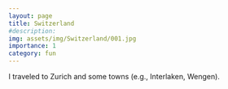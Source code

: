 ```yaml
---
layout: page
title: Switzerland
#description: 
img: assets/img/Switzerland/001.jpg
importance: 1
category: fun
---
```


I traveled to Zurich and some towns (e.g., Interlaken, Wengen).

